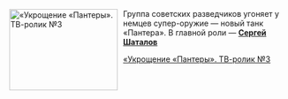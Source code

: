 <!--2025-05-10 08:00:36-->
<div class="yb">
  <div class="rss kino_kino"><a href="https://www.kino-teatr.ru/video/49363/" title="«Укрощение «Пантеры». ТВ-ролик №3"><img src="https://www.kino-teatr.ru/video/3/6/49363/poster.jpg" width="196" height="147" align="left" hspace="5" style="margin: 0px 10px 0px 5px" alt="«Укрощение «Пантеры». ТВ-ролик №3"/></a>Группа советских разведчиков угоняет у немцев супер-оружие — новый танк «Пантера». В главной роли — <a href=https://www.kino-teatr.ru/kino/acter/m/ros/364664/bio/ target=_blank><strong>Сергей Шаталов</strong></a> <p class="titl"><a href="https://www.kino-teatr.ru/video/49363/">«Укрощение «Пантеры». ТВ-ролик №3</a></p></div>
</div>
